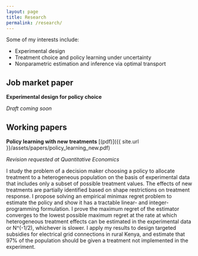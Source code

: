 ```yaml
---
layout: page
title: Research
permalink: /research/
---
```


Some of my interests include:
* Experimental design
* Treatment choice and policy learning under uncertainty
* Nonparametric estimation and inference via optimal transport

## Job market paper
**Experimental design for policy choice**

*Draft coming soon*

## Working papers
**Policy learning with new treatments** [(pdf)]({{ site.url }}/assets/papers/policy_learning_new.pdf)

*Revision requested at Quantitative Economics*

I study the problem of a decision maker choosing a policy to allocate treatment to a 
heterogeneous population on the basis of experimental data that includes only a subset 
of possible treatment values.
The effects of new treatments are partially identified based on shape restrictions on 
treatment response.
I propose solving an empirical minimax regret problem to estimate the policy and show 
it has a tractable linear- and integer-programming formulation.
I prove the maximum regret of the estimator converges to the lowest possible maximum 
regret at the rate at which heterogeneous treatment effects can be estimated in the 
experimental data or N^(-1/2), whichever is slower.
I apply my results to design targeted subsidies for electrical grid connections in rural 
Kenya, and estimate that 97% of the population should be given a treatment not implemented 
in the experiment.


